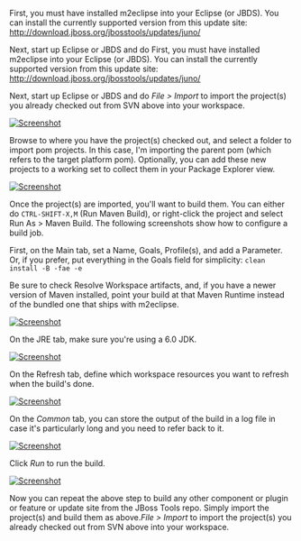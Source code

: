 First, you must have installed m2eclipse into your Eclipse (or JBDS). You can install the currently supported version from this update site: http://download.jboss.org/jbosstools/updates/juno/

Next, start up Eclipse or JBDS and do First, you must have installed m2eclipse into your Eclipse (or JBDS). You can install the currently supported version from this update site: http://download.jboss.org/jbosstools/updates/juno/

Next, start up Eclipse or JBDS and do _File > Import_ to import the project(s) you already checked out from SVN above into your workspace.

<a href="https://raw.github.com/jbosstools/jbosstools-devdoc/master/building/images/Screenshot.png"><img src="https://raw.github.com/jbosstools/jbosstools-devdoc/master/building/images/Screenshot.png" alt="Screenshot"/></a>
 
Browse to where you have the project(s) checked out, and select a folder to import pom projects. In this case, I'm importing the parent pom (which refers to the target platform pom). Optionally, you can add these new projects to a working set to collect them in your Package Explorer view.

<a href="https://raw.github.com/jbosstools/jbosstools-devdoc/master/building/images/Screenshot-1.png"><img src="https://raw.github.com/jbosstools/jbosstools-devdoc/master/building/images/Screenshot-1.png" alt="Screenshot"/></a>

Once the project(s) are imported, you'll want to build them. You can either do `CTRL-SHIFT-X,M` (Run Maven Build), or right-click the project and select Run As > Maven Build. The following screenshots show how to configure a build job.

First, on the Main tab, set a Name, Goals, Profile(s), and add a Parameter. Or, if you prefer, put everything in the Goals field for simplicity: `clean install -B -fae -e`

 Be sure to check Resolve Workspace artifacts, and, if you have a newer version of Maven installed, point your build at that Maven Runtime instead of the bundled one that ships with m2eclipse.

<a href="https://raw.github.com/jbosstools/jbosstools-devdoc/master/building/images/Screenshot-2.png"><img src="https://raw.github.com/jbosstools/jbosstools-devdoc/master/building/images/Screenshot-2.png" alt="Screenshot"/></a>

On the JRE tab, make sure you're using a 6.0 JDK.

<a href="https://raw.github.com/jbosstools/jbosstools-devdoc/master/building/images/Screenshot-3.png"><img src="https://raw.github.com/jbosstools/jbosstools-devdoc/master/building/images/Screenshot-3.png" alt="Screenshot"/></a>

On the Refresh tab, define which workspace resources you want to refresh when the build's done.

<a href="https://raw.github.com/jbosstools/jbosstools-devdoc/master/building/images/Screenshot-4.png"><img src="https://raw.github.com/jbosstools/jbosstools-devdoc/master/building/images/Screenshot-4.png" alt="Screenshot"/></a>

On the _Common_ tab, you can store the output of the build in a log file in case it's particularly long and you need to refer back to it.

<a href="https://raw.github.com/jbosstools/jbosstools-devdoc/master/building/images/Screenshot-5.png"><img src="https://raw.github.com/jbosstools/jbosstools-devdoc/master/building/images/Screenshot-5.png" alt="Screenshot"/></a>

Click _Run_ to run the build.

<a href="https://raw.github.com/jbosstools/jbosstools-devdoc/master/building/images/Screenshot-6.png"><img src="https://raw.github.com/jbosstools/jbosstools-devdoc/master/building/images/Screenshot-6.png" alt="Screenshot"/></a>

Now you can repeat the above step to build any other component or plugin or feature or update site from the JBoss Tools repo. Simply import the project(s) and build them as above._File > Import_ to import the project(s) you already checked out from SVN above into your workspace.
